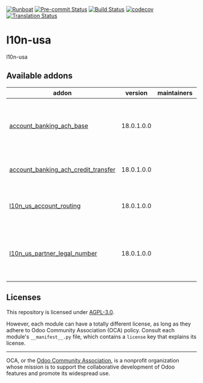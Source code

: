 
[![Runboat](https://img.shields.io/badge/runboat-Try%20me-875A7B.png)](https://runboat.odoo-community.org/builds?repo=OCA/l10n-usa&target_branch=18.0)
[![Pre-commit Status](https://github.com/OCA/l10n-usa/actions/workflows/pre-commit.yml/badge.svg?branch=18.0)](https://github.com/OCA/l10n-usa/actions/workflows/pre-commit.yml?query=branch%3A18.0)
[![Build Status](https://github.com/OCA/l10n-usa/actions/workflows/test.yml/badge.svg?branch=18.0)](https://github.com/OCA/l10n-usa/actions/workflows/test.yml?query=branch%3A18.0)
[![codecov](https://codecov.io/gh/OCA/l10n-usa/branch/18.0/graph/badge.svg)](https://codecov.io/gh/OCA/l10n-usa)
[![Translation Status](https://translation.odoo-community.org/widgets/l10n-usa-18-0/-/svg-badge.svg)](https://translation.odoo-community.org/engage/l10n-usa-18-0/?utm_source=widget)

<!-- /!\ do not modify above this line -->

# l10n-usa

l10n-usa

<!-- /!\ do not modify below this line -->

<!-- prettier-ignore-start -->

[//]: # (addons)

Available addons
----------------
addon | version | maintainers | summary
--- | --- | --- | ---
[account_banking_ach_base](account_banking_ach_base/) | 18.0.1.0.0 |  | Add fields required for North American Banking & Financials
[account_banking_ach_credit_transfer](account_banking_ach_credit_transfer/) | 18.0.1.0.0 |  | Create ACH files for Credit Transfers
[l10n_us_account_routing](l10n_us_account_routing/) | 18.0.1.0.0 |  | Add the routing numbers to the banks
[l10n_us_partner_legal_number](l10n_us_partner_legal_number/) | 18.0.1.0.0 |  | Add Legal Number for North American Banking & Financials

[//]: # (end addons)

<!-- prettier-ignore-end -->

## Licenses

This repository is licensed under [AGPL-3.0](LICENSE).

However, each module can have a totally different license, as long as they adhere to Odoo Community Association (OCA)
policy. Consult each module's `__manifest__.py` file, which contains a `license` key
that explains its license.

----
OCA, or the [Odoo Community Association](http://odoo-community.org/), is a nonprofit
organization whose mission is to support the collaborative development of Odoo features
and promote its widespread use.

